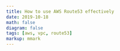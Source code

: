 ```yaml
---
title: How to use AWS Route53 effectively
date: 2019-10-18
math: false
diagram: false
tags: [aws, vpc, route53]
markup: mmark
---
```

